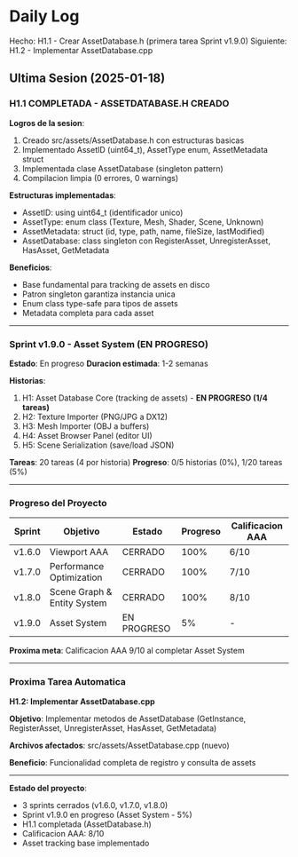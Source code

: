 ﻿# Daily Log

Hecho: H1.1 - Crear AssetDatabase.h (primera tarea Sprint v1.9.0)
Siguiente: H1.2 - Implementar AssetDatabase.cpp

## Ultima Sesion (2025-01-18)

### H1.1 COMPLETADA - ASSETDATABASE.H CREADO

**Logros de la sesion**:
1. Creado src/assets/AssetDatabase.h con estructuras basicas
2. Implementado AssetID (uint64_t), AssetType enum, AssetMetadata struct
3. Implementada clase AssetDatabase (singleton pattern)
4. Compilacion limpia (0 errores, 0 warnings)

**Estructuras implementadas**:
- AssetID: using uint64_t (identificador unico)
- AssetType: enum class (Texture, Mesh, Shader, Scene, Unknown)
- AssetMetadata: struct (id, type, path, name, fileSize, lastModified)
- AssetDatabase: class singleton con RegisterAsset, UnregisterAsset, HasAsset, GetMetadata

**Beneficios**:
- Base fundamental para tracking de assets en disco
- Patron singleton garantiza instancia unica
- Enum class type-safe para tipos de assets
- Metadata completa para cada asset

---

### Sprint v1.9.0 - Asset System (EN PROGRESO)

**Estado**: En progreso
**Duracion estimada**: 1-2 semanas

**Historias**:
1. H1: Asset Database Core (tracking de assets) - **EN PROGRESO (1/4 tareas)**
2. H2: Texture Importer (PNG/JPG a DX12)
3. H3: Mesh Importer (OBJ a buffers)
4. H4: Asset Browser Panel (editor UI)
5. H5: Scene Serialization (save/load JSON)

**Tareas**: 20 tareas (4 por historia)
**Progreso**: 0/5 historias (0%), 1/20 tareas (5%)

---

### Progreso del Proyecto

| Sprint | Objetivo | Estado | Progreso | Calificacion AAA |
|--------|----------|--------|----------|------------------|
| v1.6.0 | Viewport AAA | CERRADO | 100% | 6/10 |
| v1.7.0 | Performance Optimization | CERRADO | 100% | 7/10 |
| v1.8.0 | Scene Graph & Entity System | CERRADO | 100% | 8/10 |
| v1.9.0 | Asset System | EN PROGRESO | 5% | - |

**Proxima meta**: Calificacion AAA 9/10 al completar Asset System

---

### Proxima Tarea Automatica

**H1.2: Implementar AssetDatabase.cpp**

**Objetivo**: Implementar metodos de AssetDatabase (GetInstance, RegisterAsset, UnregisterAsset, HasAsset, GetMetadata)

**Archivos afectados**: src/assets/AssetDatabase.cpp (nuevo)

**Beneficio**: Funcionalidad completa de registro y consulta de assets

---

**Estado del proyecto**: 
- 3 sprints cerrados (v1.6.0, v1.7.0, v1.8.0)
- Sprint v1.9.0 en progreso (Asset System - 5%)
- H1.1 completada (AssetDatabase.h)
- Calificacion AAA: 8/10
- Asset tracking base implementado


